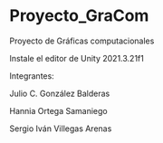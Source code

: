 # Proyecto_GraCom
 Proyecto de Gráficas computacionales

 Instale el editor de Unity 2021.3.21f1

 
 Integrantes:
 
Julio C. González Balderas

Hannia Ortega Samaniego

Sergio Iván Villegas Arenas
